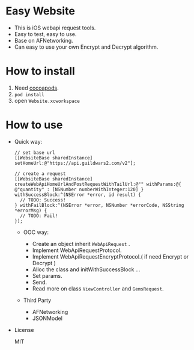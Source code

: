 # Easy Website

* This is iOS webapi request tools.
* Easy to test, easy to use.
* Base on AFNetworking.
* Can easy to use your own Encrypt and Decrypt algorithm.

# How to install

1. Need [cocoapods](https://cocoapods.org).
2. ```pod install```
3. open ```Website.xcworkspace```

# How to use

* Quick way:

  ```
  // set base url
  [[WebsiteBase sharedInstance] setHomeUrl:@"https://api.guildwars2.com/v2"];
  
  // create a request
  [[WebsiteBase sharedInstance] createWebApiHomeUrlAndPostRequestWithTailUrl:@"" withParams:@{ @"quantity" : [NSNumber numberWithInteger:120] } 
  withSuccessBlock:^(NSError *error, id result) {
    // TODO: Success!
  } withFailBlock:^(NSError *error, NSNumber *errorCode, NSString *errorMsg) {
    // TODO: Fail!
  }];
  ```
  
  * OOC way:
    * Create an object inherit ```WebApiRequest``` .
    * Implement WebApiRequestProtocol.
    * Implement WebApiRequestEncryptProtocol.( if need Encrypt or Decrypt )
    * Alloc the class and initWithSuccessBlock ...
    * Set params.
    * Send.
    * Read more on class ```ViewController``` and ```GemsRequest```.
    
  * Third Party
    * AFNetworking
    * JSONModel
    
* License

  MIT
